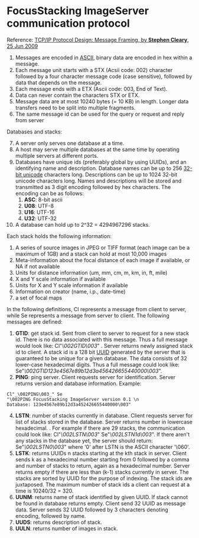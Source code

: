 # FocusStacking ImageServer communication protocol


Reference: [TCP/IP Protocol Design: Message Framing, by **Stephen Cleary**, 25 Jun 2009](http://www.codeproject.com/Articles/37496/TCP-IP-Protocol-Design-Message-Framing)

1. Messages are encoded in [ASCII](http://en.wikipedia.org/wiki/ASCII), binary data are encoded in hex within a message.
2. Each message unit starts with a STX (Acsii code: 002) character followed by a four character message code (case sensitive), followed by data that depends on the message.
3. Each message ends with a ETX (Ascii code: 003, End of Text).
4. Data can never contain the characters STX or ETX.
5. Message data are at most 10240 bytes (= 10 KB) in length. Longer data transfers need to be split into multiple fragments.
6. The same message id can be used for the query or request and reply from server

Databases and stacks:

7. A server only serves one database at a time.
8. A host may serve multiple databases at the same time by operating multiple servers at different ports.
9. Databases have unique ids (preferably global by using UUIDs), and an identifying name and description. Database names can be up to 256 [32-bit unicode](http://en.wikipedia.org/wiki/UTF-32) characters long. Descriptions can be up to 1024 32-bit unicode characters long. Names and descriptions will be stored and transmitted as 3 digit encoding followed by hex characters. The encoding can be as follows:
   1. **ASC**: 8-bit ascii
   2. **U08**: UTF-8
   3. **U16**: UTF-16
   4. **U32**: UTF-32
10. A database can hold up to 2^32 = 4294967296 stacks.

Each stack holds the following information:

1. A series of source images in JPEG or TIFF format (each image can be a maximum of 1GB) and a stack can hold at most 10,000 images
2. Meta-information about the focal distance of each image if available, or NA if not available
3. Units for distance information (um, mm, cm, m, km, in, ft, mile)
4. X and Y scale information if available
5. Units for X and Y scale information if available
6. Information on creator (name, i.p., date-time)
7. a set of focal maps



In the following definitions, Cl represents a message from client to server, while Se represents a message from server to client. The following messages are defined:

1. **GTID**: get stack id. Sent from client to server to request for a new stack id. There is no data associated with this message. Thus a full message would look like: Cl"_\002GTID\003_" . Server returns newly assigned stack id to client. A stack id is a 128 bit [UUID](http://en.wikipedia.org/wiki/Universally_unique_identifier) generated by the server that is guaranteed to be unique for a given database. The data consists of 32 lower-case hexadecimal digits. Thus a full message could look like: Se"_\002GTID123e4567e89b12d3a456426655440000\003_".
3. **PING**: ping server. Client requests server for identification. Server returns version and database information. Example: 
```
Cl"_\002PING\003_" Se
"\002PING FocusStacking ImageServer version 0.1 \n
Database: 123e4567e89b12d3a452426655440000\003"
```
4. **LSTN**: number of stacks currently in database. Client requests server for list of stacks stored in the database. Server returns number in lowercase hexadecimal. . For example if there are 29 stacks, the communication could look like: Cl"_\002LSTN\003_" Se"_\002LSTN1d\003_". If there aren't any stacks in the database yet, the server should return: Se"_\002LSTN0\003_" where '0' after LSTN is the ASCII character '\060'.
5. **LSTK**:  returns UUIDs n stacks starting at the kth stack in server. Client sends k as a hexadecimal number starting from 0 followed by a comma and number of stacks to return, again as a hexadecimal number. Server returns empty if there are less than (k-1) stacks currently in server. The stacks are sorted by UUID for the purpose of indexing. The stack ids are juxtaposed. The maximum number of stack ids a client can request at a time is 10240/32 = 320.
6. **UUNM**: returns name of stack identified by given UUID. If stack cannot be found in database returns empty. Client send 32 UUID as message data. Server sends 32 UUID followed by 3 characters denoting encoding, followed by name.
7. **UUDS**: returns description of stack.
8. **UULN**: returns number of images in stack.


